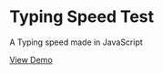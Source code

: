 # Typing Speed Test
A Typing speed made in JavaScript

[View Demo](https://www.imagix.in/jsSpeedTest.php)
